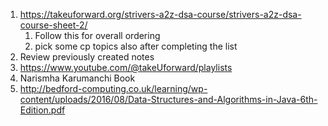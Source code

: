 1) https://takeuforward.org/strivers-a2z-dsa-course/strivers-a2z-dsa-course-sheet-2/
	1) Follow this for overall ordering
	2) pick some cp topics also after completing the list
2) Review previously created notes
3) https://www.youtube.com/@takeUforward/playlists
4) Narismha Karumanchi Book
5) http://bedford-computing.co.uk/learning/wp-content/uploads/2016/08/Data-Structures-and-Algorithms-in-Java-6th-Edition.pdf